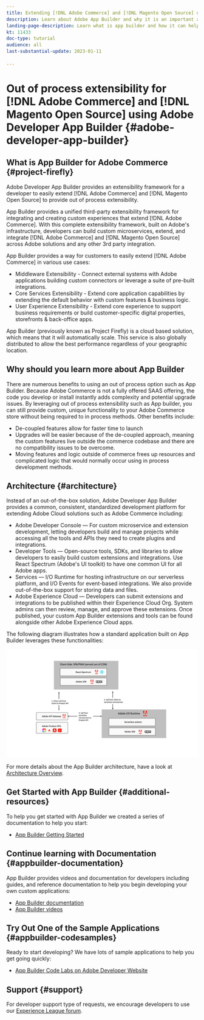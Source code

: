 ```yaml
---
title: Extending [!DNL Adobe Commerce] and [!DNL Magento Open Source] using Adobe Developer App Builder.
description: Learn about Adobe App Builder and why it is an important aspect of out of process extensibility
landing-page-description: Learn what is app builder and how it can help with Adobe Commerce and [!DNL Magento Open Source] development strategies.
kt: 11433
doc-type: tutorial
audience: all
last-substantial-update: 2023-01-11

---
```


# Out of process extensibility for [!DNL Adobe Commerce] and [!DNL Magento Open Source] using Adobe Developer App Builder {#adobe-developer-app-builder}

## What is App Builder for Adobe Commerce {#project-firefly}

Adobe Developer App Builder provides an extensibility framework for a developer to easily extend [!DNL Adobe Commerce] and [!DNL Magento Open Source] to provide out of process extensibility. 

App Builder provides a unified third-party extensibility framework for integrating and creating custom experiences that extend [!DNL Adobe Commerce]. With this complete extensibility framework, built on Adobe's infrastructure, developers can build custom microservices, extend, and integrate [!DNL Adobe Commerce] and [!DNL Magento Open Source] across Adobe solutions and any other 3rd party integration.

App Builder provides a way for customers to easily extend [!DNL Adobe Commerce] in various use cases:

* Middleware Extensibility - Connect external systems with Adobe applications building custom connectors or leverage a suite of pre-built integrations.
* Core Services Extensibility - Extend core application capabilities by extending the default behavior with custom features & business logic.
* User Experience Extensibility - Extend core experience to support business requirements or build customer-specific digital properties, storefronts & back-office apps.

App Builder (previously known as Project Firefly) is a cloud based solution, which means that it will automatically scale.  This service is also globally distributed to allow the best performance regardless of your geographic location.

## Why should you learn more about App Builder

There are numerous benefits to using an out of process option such as App Builder.  Because Adobe Commerce is not a fully offered SAAS offering, the code you develop or install instantly adds complexity and potential upgrade issues.  By leveraging out of process extensibility such as App builder, you can still provide custom, unique functionality to your Adobe Commerce store without being required to in process methods.  Other benefits include:

* De-coupled features allow for faster time to launch
* Upgrades will be easier because of the de-coupled approach, meaning the custom features live outside the commerce codebase and there are no compatibility issues to be overcome.
* Moving features and logic outside of commerce frees up resources and complicated logic that would normally occur using in process development methods.

## Architecture {#architecture}

Instead of an out-of-the-box solution, Adobe Developer App Builder provides a common, consistent, standardized development platform for extending Adobe Cloud solutions such as Adobe Commerce including:

* Adobe Developer Console — For custom microservice and extension development, letting developers build and manage projects while accessing all the tools and APIs they need to create plugins and integrations. 
* Developer Tools — Open-source tools, SDKs, and libraries to allow developers to easily build custom extensions and integrations. Use  React Spectrum (Adobe's UI toolkit) to have one common UI for all Adobe apps. 
* Services — I/O Runtime for hosting infrastructure on our serverless platform, and I/O Events for event-based integrations. We also provide out-of-the-box support for storing data and files. 
* Adobe Experience Cloud — Developers can submit extensions and integrations to be published within their Experience Cloud Org. System admins can then review, manage, and approve these extensions. Once published, your custom App Builder extensions and tools can be found alongside other Adobe Experience Cloud apps.

The following diagram illustrates how a standard application built on App Builder leverages these functionalities:

![Architecture](/help/assets/app-builder/firefly-architecture.jpeg)

For more details about the App Builder architecture, have a look at [Architecture Overview](https://www.adobe.io/app-builder/docs/guides/).

## Get Started with App Builder {#additional-resources}

To help you get started with App Builder we created a series of documentation to help you start:

* [App Builder Getting Started](https://www.adobe.io/app-builder/docs/getting_started/)

## Continue learning with Documentation {#appbuilder-documentation}

App Builder provides videos and documentation for developers including guides, and reference documentation to help you begin developing your own custom applications:

* [App Builder documentation](https://www.adobe.io/app-builder/docs/overview/)
* [App Builder videos](https://www.youtube.com/playlist?list=PLcVEYUqU7VRfDij-Jbjyw8S8EzW073F_o)

## Try Out One of the Sample Applications {#appbuilder-codesamples}

Ready to start developing? We have lots of sample applications to help you get going quickly:

* [App Builder Code Labs on Adobe Developer Website](https://www.adobe.io/app-builder/docs/resources/)

## Support {#support}

For developer support type of requests, we encourage developers to use our [Experience League forum](https://experienceleaguecommunities.adobe.com/t5/project-firefly/ct-p/project-firefly).







